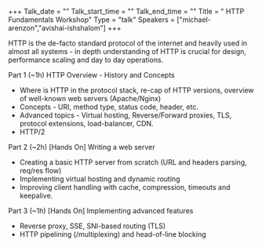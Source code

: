 +++
Talk_date = ""
Talk_start_time = ""
Talk_end_time = ""
Title = " HTTP Fundamentals Workshop"
Type = "talk"
Speakers = ["michael-arenzon","avishai-ishshalom"]
+++

HTTP is the de-facto standard protocol of the internet and heavily used in almost all systems - in depth understanding of HTTP is crucial for design, performance scaling and day to day operations.

Part 1 (~1h) HTTP Overview - History and Concepts
* Where is HTTP in the protocol stack, re-cap of HTTP versions, overview of well-known web servers (Apache/Nginx)
* Concepts - URI, method type, status code, header, etc.
* Advanced topics - Virtual hosting, Reverse/Forward proxies, TLS, protocol extensions, load-balancer, CDN.
* HTTP/2

Part 2 (~2h) [Hands On] Writing a web server
* Creating a basic HTTP server from scratch (URL and headers parsing, req/res flow)
* Implementing virtual hosting and dynamic routing
* Improving client handling with cache, compression, timeouts and keepalive.


Part 3 (~1h) [Hands On] Implementing advanced features
* Reverse proxy, SSE, SNI-based routing (TLS)
* HTTP pipelining (/multiplexing) and head-of-line blocking
